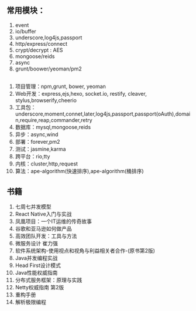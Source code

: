 ## 常用模块：

1. event
2. io/buffer
3. underscore,log4js,passport
4. http/express/connect
5. crypt/decrypt : AES
6. mongoose/reids
7. async
8. grunt/boower/yeoman/pm2

##

1. 项目管理：npm,grunt, bower, yeoman
2. Web开发：express,ejs,hexo, socket.io, restify, cleaver, stylus,browserify,cheerio
3. 工具包： underscore,moment,connet,later,log4js,passport,passport(oAuth),domain,require,reap,commander,retry
4. 数据库：mysql,mongoose,reids
5. 异步：async,wind
6. 部署：forever,pm2
7. 测试：jasmine,karma
8. 跨平台：rio,tty
9. 内核：cluster,http,request
10. 算法：ape-algorithm(快速排序),ape-algorithm(桶排序)


## 书籍

1. 七周七并发模型
2. React Native入门与实战
3. 凤凰项目：一个IT运维的传奇故事
4. 谷歌和亚马逊如何做产品
5. 高效团队开发：工具与方法
6. 微服务设计  崔力强 
7. 软件系统架构-使用视点和视角与利益相关者合作-(原书第2版)
8. Java并发编程实战
9. Head First设计模式
10. Java性能权威指南
11. 分布式服务框架：原理与实践
12. Netty权威指南 第2版
13. 重构手册
14. 解析极限编程